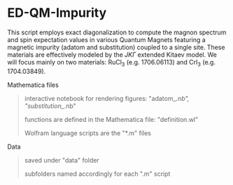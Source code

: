 # ED-QM-Impurity

This script employs exact diagonalization to compute the magnon spectrum and spin expectation values in various Quantum Magnets featuring a magnetic impurity (adatom and substitution) coupled to a single site. 
These materials are effectively modeled by the $JK\Gamma$ extended Kitaev model. 
We will focus mainly on two materials:  $\text{RuCl}_3$ (e.g. 1706.06113) and $\text{CrI}_3$  (e.g. 1704.03849).

Mathematica files
  > interactive notebook for rendering figures: "adatom\_*.nb", "substitution\_*.nb"
> 
  > functions are defined in the Mathematica file: "definition.wl"
> 
  > Wolfram language scripts are the "*.m" files

Data
  > saved under "data" folder
> 
  > subfolders named accordingly for each ".m" script

